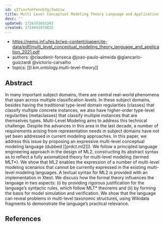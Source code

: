 ```yaml
---
id: u37iaufehfennb7gj7wdziw
title: Multi Level Conceptual Modeling Theory Language and Application
desc: ''
updated: 1726351653343
created: 1724441974822
---
```


- https://nemo.inf.ufes.br/wp-content/papercite-data/pdf/multi_level_conceptual_modeling_theory_language_and_application_2021.pdf
- authors: @claudenir-fonseca @joao-paulo-almeida @giancarlo-guizzardi @victorio-carvalho
- topics: [[t.km.ontology.multi-level-theory]]

## Abstract

In many important subject domains, there are central real-world phenomena that span across multiple classification levels. In these subject domains, besides having the traditional type-level domain regularities (classes) that classify multiple concrete instances, we also have higher-order type-level regularities (metaclasses) that classify multiple instances that are themselves types. Multi-Level Modeling aims to address this technical challenge. Despite the advances in this area in the last decade, a number of requirements arising from representation needs in subject domains have not yet been addressed in current modeling approaches. In this paper, we address this issue by proposing an expressive multi-level conceptual modeling language (dubbed [[prdct.ml2]]). We follow a principled language engineering approach in the design of ML2, constructing its abstract syntax as to reflect a fully axiomatized theory for multi-level modeling (termed MLT*). We show that ML2 enables the expression of a number of multi-level modeling scenarios that cannot be currently expressed in the existing multi-level modeling languages. A textual syntax for ML2 is provided with an implementation in Xtext. We discuss how the formal theory influences the language in two aspects: (i) by providing rigorous justification for the language’s syntactic rules, which follow MLT* theorems and (ii) by forming the basis for model simulation and verification. We show that the language can reveal problems in multi-level taxonomic structures, using Wikidata fragments to demonstrate the language’s practical relevance.



## References

[^8]: [[ar.deep-meta-modelling-with-metadepth]]